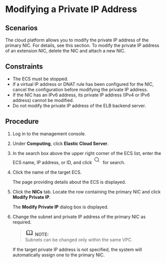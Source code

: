 # Modifying a Private IP Address<a name="EN-US_TOPIC_0133339807"></a>

## Scenarios<a name="section8230202916388"></a>

The cloud platform allows you to modify the private IP address of the primary NIC. For details, see this section. To modify the private IP address of an extension NIC, delete the NIC and attach a new NIC.

## Constraints<a name="section205851733132119"></a>

-   The ECS must be stopped.
-   If a virtual IP address or DNAT rule has been configured for the NIC, cancel the configuration before modifying the private IP address.
-   If the NIC has an IPv6 address, its private IP address \(IPv4 or IPv6 address\) cannot be modified.
-   Do not modify the private IP address of the ELB backend server.

## Procedure<a name="section101008535219"></a>

1.  Log in to the management console.
2.  Under  **Computing**, click  **Elastic Cloud Server**.
3.  In the search box above the upper right corner of the ECS list, enter the ECS name, IP address, or ID, and click  ![](figures/icon-search.png)  for search.
4.  Click the name of the target ECS.

    The page providing details about the ECS is displayed.

5.  Click the  **NICs**  tab. Locate the row containing the primary NIC and click  **Modify Private IP**.

    The  **Modify Private IP**  dialog box is displayed.

6.  Change the subnet and private IP address of the primary NIC as required.

    >![](public_sys-resources/icon-note.gif) **NOTE:**   
    >Subnets can be changed only within the same VPC.  

    If the target private IP address is not specified, the system will automatically assign one to the primary NIC.


